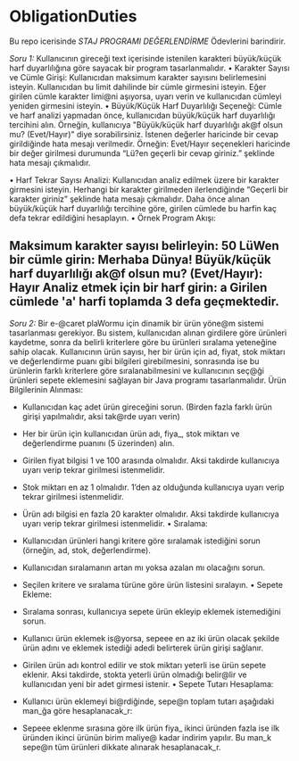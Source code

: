 # ObligationDuties

Bu repo icerisinde *STAJ PROGRAMI DEĞERLENDİRME* Ödevlerini barindirir.

*Soru 1:*
Kullanıcının gireceği text içerisinde istenilen karakteri büyük/küçük harf duyarlılığına göre sayacak bir program
tasarlanmalıdır.
• Karakter Sayısı ve Cümle Girişi:
Kullanıcıdan maksimum karakter sayısını belirlemesini isteyin.
Kullanıcıdan bu limit dahilinde bir cümle girmesini isteyin. Eğer girilen cümle karakter limi@ni
aşıyorsa, uyarı verin ve kullanıcıdan cümleyi yeniden girmesini isteyin.
• Büyük/Küçük Harf Duyarlılığı Seçeneği:
Cümle ve harf analizi yapmadan önce, kullanıcıdan büyük/küçük harf duyarlılığı tercihini alın. Örneğin,
kullanıcıya "Büyük/küçük harf duyarlılığı ak@f olsun mu? (Evet/Hayır)" diye sorabilirsiniz. İstenen
değerler haricinde bir cevap girildiğinde hata mesajı verilmedir. Örneğin: Evet/Hayır seçenekleri
haricinde bir değer girilmesi durumunda “Lü?en geçerli bir cevap giriniz.” şeklinde hata mesajı
çıkmalıdır.

• Harf Tekrar Sayısı Analizi:
Kullanıcıdan analiz edilmek üzere bir karakter girmesini isteyin.
Herhangi bir karakter girilmeden ilerlendiğinde “Geçerli bir karakter giriniz” şeklinde hata mesajı
çıkmalıdır.
Daha önce alınan büyük/küçük harf duyarlılığı tercihine göre, girilen cümlede bu harfin kaç defa
tekrar edildiğini hesaplayın.
• Örnek Program Akışı:

Maksimum karakter sayısı belirleyin: 50
LüWen bir cümle girin: Merhaba Dünya!
Büyük/küçük harf duyarlılığı ak@f olsun mu? (Evet/Hayır): Hayır
Analiz etmek için bir harf girin: a
Girilen cümlede 'a' harfi toplamda 3 defa geçmektedir.
--------------------------------------------------------------------------------------------------------------------------------------------------------
*Soru 2:*
Bir e-@caret plaWormu için dinamik bir ürün yöne@m sistemi tasarlanması gerekiyor. Bu sistem, kullanıcıdan
alınan girdilere göre ürünleri kaydetme, sonra da belirli kriterlere göre bu ürünleri sıralama yeteneğine sahip
olacak. Kullanıcının ürün sayısı, her bir ürün için ad, fiyat, stok miktarı ve değerlendirme puanı gibi bilgileri
girebilmesini, sonrasında ise bu ürünlerin farklı kriterlere göre sıralanabilmesini ve kullanıcının seç@ği ürünleri
sepete eklemesini sağlayan bir Java programı tasarlanmalıdır.
Ürün Bilgilerinin Alınması:
- Kullanıcıdan kaç adet ürün gireceğini sorun. (Birden fazla farklı ürün girişi yapılmalıdır, aksi tak@rde
uyarı verin)
- Her bir ürün için kullanıcıdan ürün adı, fiya_, stok miktarı ve değerlendirme puanını (5 üzerinden)
alın.
- Girilen fiyat bilgisi 1 ve 100 arasında olmalıdır. Aksi takdirde kullanıcıya uyarı verip tekrar girilmesi
istenmelidir.
- Stok miktarı en az 1 olmalıdır. 1’den az olduğunda kullanıcıya uyarı verip tekrar girilmesi istenmelidir.

- Ürün adı bilgisi en fazla 20 karakter olmalıdır. Aksi takdirde kullanıcıya uyarı verip tekrar girilmesi
istenmelidir.
• Sıralama:
- Kullanıcıdan ürünleri hangi kritere göre sıralamak istediğini sorun (örneğin, ad, stok, değerlendirme).
- Kullanıcıdan sıralamanın artan mı yoksa azalan mı olacağını sorun.
- Seçilen kritere ve sıralama türüne göre ürün listesini sıralayın.
• Sepete Ekleme:
- Sıralama sonrası, kullanıcıya sepete ürün ekleyip eklemek istemediğini sorun.
- Kullanıcı ürün eklemek is@yorsa, sepeee en az iki ürün olacak şekilde ürün adını ve eklemek istediği
adedi belirterek ürün girişi sağlanır.
- Girilen ürün adı kontrol edilir ve stok miktarı yeterli ise ürün sepete eklenir. Aksi takdirde, stokta yeterli
ürün olmadığı belir@lir ve kullanıcıdan yeni bir adet girmesi istenir.
• Sepete Tutarı Hesaplama:
- Kullanıcı ürün eklemeyi bi@rdiğinde, sepe@n toplam tutarı aşağıdaki man_ğa göre hesaplanacak_r:
- Sepeee eklenme sırasına göre ilk ürün fiya_ ikinci üründen fazla ise ilk üründen ikinci ürünün birim
maliye@ kadar indirim yapılır. Bu man_k sepe@n tüm ürünleri dikkate alınarak hesaplanacak_r.